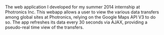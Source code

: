 The web application I developed for my summer 2014 internship at Photronics Inc. This webapp allows a user to view the various data transfers among global sites at Photronics, relying on the Google Maps API V3 to do so. The app refreshes its data every 30 seconds via AJAX, providing a pseudo-real time view of the transfers. 
